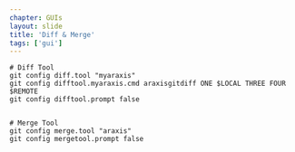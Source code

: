 ```yaml
---
chapter: GUIs
layout: slide
title: 'Diff & Merge'
tags: ['gui']
---
```


	# Diff Tool
	git config diff.tool "myaraxis"
	git config difftool.myaraxis.cmd araxisgitdiff ONE $LOCAL THREE FOUR $REMOTE
	git config difftool.prompt false
	

	# Merge Tool
	git config merge.tool "araxis"
	git config mergetool.prompt false
	